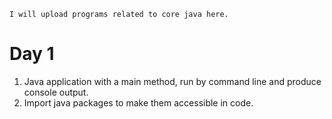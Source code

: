 ```
I will upload programs related to core java here.
```
# Day 1  
1. Java application with a main method, run by command line and produce console output.  
2. Import java packages to make them accessible in code.  
